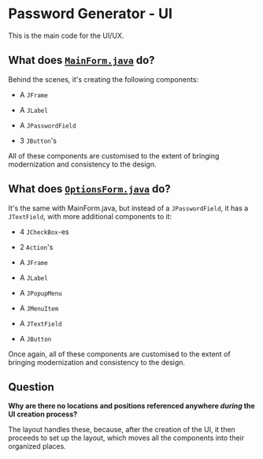 # Password Generator - UI

This is the main code for the UI/UX.

## What does [`MainForm.java`](https://github.com/Hedreon/PasswordGenerator/blob/main/src/main/java/com/hedreon/passwordgenerator/ui/MainForm.java) do?

Behind the scenes, it's creating the following components:

- A `JFrame`

- A `JLabel`

- A `JPasswordField`

- 3 `JButton`'s

All of these components are customised to the extent of bringing modernization and consistency to the design.

## What does [`OptionsForm.java`](https://github.com/Hedreon/PasswordGenerator/blob/main/src/main/java/com/hedreon/passwordgenerator/ui/OptionsForm.java) do?

It's the same with MainForm.java, but instead of a `JPasswordField`, it has a `JTextField`, with more additional components to it:

- 4 `JCheckBox`-es

- 2 `Action`'s

- A `JFrame`

- A `JLabel`

- A `JPopupMenu`

- A `JMenuItem`

- A `JTextField`

- A `JButton`

Once again, all of these components are customised to the extent of bringing modernization and consistency to the design.

## Question

**Why are there no locations and positions referenced anywhere *during* the UI creation process?**

The layout handles these, because, after the creation of the UI, it then proceeds to set up the layout, which moves all the components into their organized places.